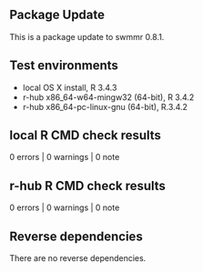 ## Package Update

This is a package update to swmmr 0.8.1.

## Test environments
* local OS X install, R 3.4.3
* r-hub x86_64-w64-mingw32 (64-bit), R 3.4.2
* r-hub x86_64-pc-linux-gnu (64-bit), R.3.4.2

## local R CMD check results

0 errors | 0 warnings | 0 note

## r-hub R CMD check results

0 errors | 0 warnings | 0 note

## Reverse dependencies

There are no reverse dependencies.